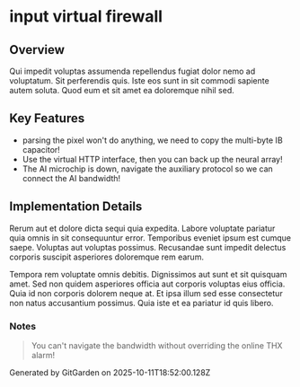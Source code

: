 # input virtual firewall

## Overview
Qui impedit voluptas assumenda repellendus fugiat dolor nemo ad voluptatum. Sit perferendis quis. Iste eos sunt in sit commodi sapiente autem soluta. Quod eum et sit amet ea doloremque nihil sed.

## Key Features
- parsing the pixel won't do anything, we need to copy the multi-byte IB capacitor!
- Use the virtual HTTP interface, then you can back up the neural array!
- The AI microchip is down, navigate the auxiliary protocol so we can connect the AI bandwidth!

## Implementation Details
Rerum aut et dolore dicta sequi quia expedita. Labore voluptate pariatur quia omnis in sit consequuntur error. Temporibus eveniet ipsum est cumque saepe. Voluptas aut voluptas possimus. Recusandae sunt impedit delectus corporis suscipit asperiores doloremque rem earum.
 Tempora rem voluptate omnis debitis. Dignissimos aut sunt et sit quisquam amet. Sed non quidem asperiores officia aut corporis voluptas eius officia. Quia id non corporis dolorem neque at. Et ipsa illum sed esse consectetur non natus accusantium possimus. Quia iste et ea pariatur id quis libero.

### Notes
> You can't navigate the bandwidth without overriding the online THX alarm!

Generated by GitGarden on 2025-10-11T18:52:00.128Z
